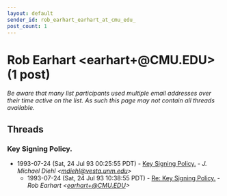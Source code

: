 ```yaml
---
layout: default
sender_id: rob_earhart_earhart_at_cmu_edu_
post_count: 1
---
```


# Rob Earhart <earhart+<span>@</span>CMU.EDU> (1 post)

_Be aware that many list participants used multiple email addresses over their time active on the list. As such this page may not contain all threads available._

## Threads

### Key Signing Policy.
+ 1993-07-24 (Sat, 24 Jul 93 00:25:55 PDT) - [Key Signing Policy.](/archive/1993/07/229baf45e44afdad8409ff24006d1da17f9dc2c797442c2e6f1145a37fd94747) - _J. Michael Diehl \<mdiehl@vesta.unm.edu\>_
  + 1993-07-24 (Sat, 24 Jul 93 10:38:55 PDT) - [Re: Key Signing Policy.](/archive/1993/07/c8b90d3c404f5243341bfb93b34661ee19c2fd79fbe818130c9380d37d8a94c0) - _Rob Earhart \<earhart+@CMU.EDU\>_

